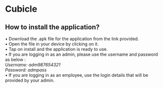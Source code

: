 # Cubicle

## How to install the application?
•	Download the .apk file for the application from the link provided.<br>
•	Open the file in your device by clicking on it.<br>
•	Tap on install and the application is ready to use.<br>
•	If  you are logging in as an admin, please use the username and password as below : <br>
*Username: adm987654321*<br>
*Password: admpass*<br>
•	If  you are logging in as an employee, use the login details that will be provided by your admin.
